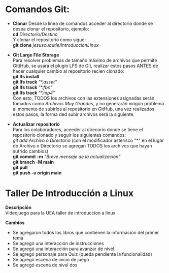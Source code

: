 # Comandos Git:
- **Clonar**
Desde la línea de comandos acceder al directorio donde se desea clonar el repositorio, ejemplo:  
**cd** _Directorio/Destino_  
Y clonar el repositorio como sigue:  
**git clone** _jesuscuautle/IntroduccionLinux_  
  
  
- **Git Large File Storage**  
Para resolver problemas de tamaño máximo de archivos que permite GittHub, se usará el plugin LFS de Git, realizar estos pasos ANTES de hacer cualquier cambio al repositorio recien clonado:  
**git lfs install**  
**git lfs track** _"*.asset"_  
**git lfs track** _"*.fbx"_  
**git lfs track** _"*.mp4"_  
Con esto, TODOS los archivos con las extensiones asignadas serán tomados como _Archivos Muy Grandes_, y no generarán ningún problema al momento de subirlos al repositorio en GitHub, una vez realizados estos pasos, la forma ded subir archivos será la siguiente.  
  
  
- **Actualizar repositorio**  
Para los colaboradores, aceeder al direcorio donde se tiene el repositorio clonado y seguir los siguientes comandos:  
*git add* _Archivo o Directorio_ (con el modificador asterísco "*" en el lugar de Archivo o Directorio se agregan TODOS los archivos que hayan sufrido cambios)  
**git commit -m** _"Breve mensaje de la actualización"_  
**git branch -M main**  
**git pull**  
**git push -u origin main**  

# Taller De Introducción a Linux
**Descripción**  
Videojuego para la UEA taller de introduccion a linux  

**Cambios**
- Se agregaron todos los libros que contienen la información del primer tema
- Se agregó una interacción de instrucciones
- Se agregó una interacción para avanzar de nivel
- Se agregó personaje para Quiz (queda pendiente la funcionalidad)
- Se agregó escena de inicio de juego
- Se agregó escena de nivel dos